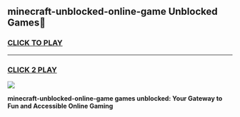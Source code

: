 
## minecraft-unblocked-online-game Unblocked Games👋
<h3>
<a href="https://news.freeplayer.one?title=minecraft-unblocked-online-game&ref=16F">CLICK TO PLAY</a></h3>
<hr>

<h3>
<a href="https://news.freeplayer.one?title=minecraft-unblocked-online-game&ref=16F">CLICK 2 PLAY</a>
  
</h3>

<a href="https://news.freeplayer.one?title=minecraft-unblocked-online-game&ref=16F/"><img src="https://clearcache.store/games.png"></a>


**minecraft-unblocked-online-game games unblocked: Your Gateway to Fun and Accessible Online Gaming**
